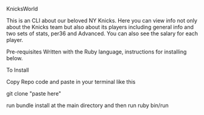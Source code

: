 KnicksWorld

This is an CLI about our beloved NY Knicks.  Here you can view info not only about the Knicks team but also about its players including general info and two sets of stats, per36 and Advanced. You can also see the salary for each player.

Pre-requisites
Written with the Ruby language, instructions for installing below.

To Install

Copy Repo code and paste in your terminal like this

git clone "paste here"

run bundle install at the main directory and then run ruby bin/run

